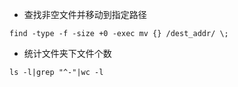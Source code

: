 - 查找非空文件并移动到指定路径
```
find -type -f -size +0 -exec mv {} /dest_addr/ \;
```
- 统计文件夹下文件个数
```
ls -l|grep "^-"|wc -l
```
